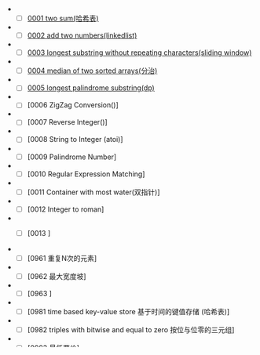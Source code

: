 



* - [ ] [0001 two sum(哈希表)](https://github.com/corykingsf/hack-interview-handbook/blob/main/%E5%93%88%E5%B8%8C%E8%A1%A8/lc1.two_sum.md)
* - [ ] [0002 add two numbers(linkedlist)](https://github.com/corykingsf/hack-interview-handbook/blob/main/linkedlist/lc2.add_two_numbers.md)
* - [ ] [0003 longest substring without repeating characters(sliding window)](https://github.com/corykingsf/hack-interview-handbook/blob/main/sliding_window/l3.longest_substring_without_repeating_characters.md)
* - [ ] [0004 median of two sorted arrays(分治)](https://github.com/corykingsf/hack-interview-handbook/blob/main/%E5%88%86%E6%B2%BB/lc3.median_of_two_sorted_arrays.md)
* - [ ] [0005 longest palindrome substring(dp)]()
* - [ ] [0006 ZigZag Conversion()]
* - [ ] [0007 Reverse Integer()]
* - [ ] [0008 String to Integer (atoi)]
* - [ ] [0009 Palindrome Number]
* - [ ] [0010 Regular Expression Matching]
* - [ ] [0011 Container with most water(双指针)]
* - [ ] [0012 Integer to roman]
* - [ ] [0013 ]



* - [ ] [0961 重复N次的元素]
* - [ ] [0962 最大宽度坡]
* - [ ] [0963 ]

* - [ ] [0981 time based key-value store 基于时间的键值存储 (哈希表)]
* - [ ] [0982 triples with bitwise and equal to zero 按位与位零的三元组]
* - [ ] [0983 最低票价]
* - [ ] [0984 不含AAA或BBB的字符串]
* - [ ] [0985 查询后的偶数和]
* - [ ] [0986 区间列表的交集]
* - [ ] [0987 二叉树的垂序遍历]
* - [ ] [0988 从叶节点开始的最小字符串]
* - [ ] [0989 数组形式的整数加法]
* - [ ] [0990 等式方程的可满足行]